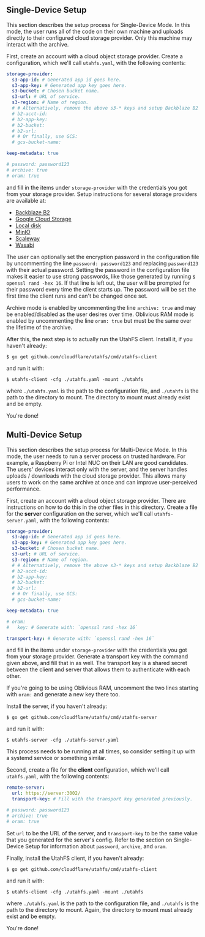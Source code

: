 Single-Device Setup
-------------------

This section describes the setup process for Single-Device Mode. In this mode,
the user runs all of the code on their own machine and uploads directly to their
configured cloud storage provider. Only this machine may interact with the
archive.

First, create an account with a cloud object storage provider. Create a
configuration, which we'll call `utahfs.yaml`, with the following contents:

```yaml
storage-provider:
  s3-app-id: # Generated app id goes here.
  s3-app-key: # Generated app key goes here.
  s3-bucket: # Chosen bucket name.
  s3-url: # URL of service.
  s3-region: # Name of region.
  # # Alternatively, remove the above s3-* keys and setup Backblaze B2 access:
  # b2-acct-id:
  # b2-app-key:
  # b2-bucket:
  # b2-url:
  # # Or finally, use GCS:
  # gcs-bucket-name:

keep-metadata: true

# password: password123
# archive: true
# oram: true
```

and fill in the items under `storage-provider` with the credentials you got from
your storage provider. Setup instructions for several storage providers are
available at:

- [Backblaze B2](setup-backblaze-b2.md)
- [Google Cloud Storage](setup-gcs.md)
- [Local disk](setup-local-disk.md)
- [MinIO](setup-minio.md)
- [Scaleway](setup-scaleway.md)
- [Wasabi](setup-wasabi.md)

The user can optionally set the encryption password in the configuration file by
uncommenting the line `password: password123` and replacing `password123` with
their actual password. Setting the password in the configuration file makes it
easier to use strong passwords, like those generated by running `$ openssl rand
-hex 16`. If that line is left out, the user will be prompted for their password
every time the client starts up. The password will be set the first time the
client runs and can't be changed once set.

Archive mode is enabled by uncommenting the line `archive: true` and may be
enabled/disabled as the user desires over time. Oblivious RAM mode is enabled by
uncommenting the line `oram: true` but must be the same over the lifetime of the
archive.

After this, the next step is to actually run the UtahFS client. Install it, if
you haven't already:

```
$ go get github.com/cloudflare/utahfs/cmd/utahfs-client
```

and run it with:

```
$ utahfs-client -cfg ./utahfs.yaml -mount ./utahfs
```

where `./utahfs.yaml` is the path to the configuration file, and `./utahfs` is
the path to the directory to mount. The directory to mount must already exist
and be empty.

You're done!


Multi-Device Setup
------------------

This section describes the setup process for Multi-Device Mode. In this mode,
the user needs to run a server process on trusted hardware. For example, a
Raspberry Pi or Intel NUC on their LAN are good candidates. The users' devices
interact only with the server, and the server handles uploads / downloads with
the cloud storage provider. This allows many users to work on the same archive
at once and can improve user-perceived performance.

First, create an account with a cloud object storage provider. There are
instructions on how to do this in the other files in this directory. Create a
file for the **server** configuration on the server, which we'll call
`utahfs-server.yaml`, with the following contents:

```yaml
storage-provider:
  s3-app-id: # Generated app id goes here.
  s3-app-key: # Generated app key goes here.
  s3-bucket: # Chosen bucket name.
  s3-url: # URL of service.
  s3-region: # Name of region.
  # # Alternatively, remove the above s3-* keys and setup Backblaze B2 access:
  # b2-acct-id:
  # b2-app-key:
  # b2-bucket:
  # b2-url:
  # # Or finally, use GCS:
  # gcs-bucket-name:

keep-metadata: true

# oram:
#   key: # Generate with: `openssl rand -hex 16`

transport-key: # Generate with: `openssl rand -hex 16`
```

and fill in the items under `storage-provider` with the credentials you got from
your storage provider. Generate a transport key with the command given above,
and fill that in as well. The transport key is a shared secret between the
client and server that allows them to authenticate with each other.

If you're going to be using Oblivious RAM, uncomment the two lines starting with
`oram:` and generate a new key there too.

Install the server, if you haven't already:

```
$ go get github.com/cloudflare/utahfs/cmd/utahfs-server
```

and run it with:

```
$ utahfs-server -cfg ./utahfs-server.yaml
```

This process needs to be running at all times, so consider setting it up with a
systemd service or something similar.

Second, create a file for the **client** configuration, which we'll call
`utahfs.yaml`, with the following contents:

```yaml
remote-server:
  url: https://server:3002/
  transport-key: # Fill with the transport key generated previously.

# password: password123
# archive: true
# oram: true
```

Set `url` to be the URL of the server, and `transport-key` to be the same value
that you generated for the server's config. Refer to the section on
Single-Device Setup for information about `password`, `archive`, and `oram`.

Finally, install the UtahFS client, if you haven't already:

```
$ go get github.com/cloudflare/utahfs/cmd/utahfs-client
```

and run it with:

```
$ utahfs-client -cfg ./utahfs.yaml -mount ./utahfs
```

where `./utahfs.yaml` is the path to the configuration file, and `./utahfs` is
the path to the directory to mount. Again, the directory to mount must already
exist and be empty.

You're done!
